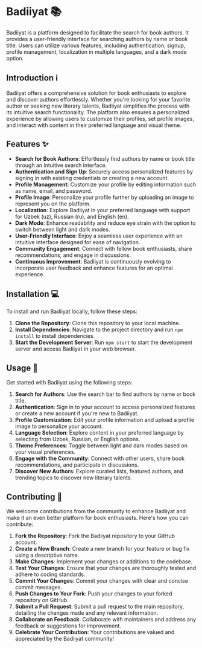 # Badiiyat 📚

Badiiyat is a platform designed to facilitate the search for book authors. It provides a user-friendly interface for searching authors by name or book title. Users can utilize various features, including authentication, signup, profile management, localization in multiple languages, and a dark mode option.

## Introduction ℹ️

Badiiyat offers a comprehensive solution for book enthusiasts to explore and discover authors effortlessly. Whether you're looking for your favorite author or seeking new literary talents, Badiiyat simplifies the process with its intuitive search functionality. The platform also ensures a personalized experience by allowing users to customize their profiles, set profile images, and interact with content in their preferred language and visual theme.

## Features ✨

- **Search for Book Authors**: Effortlessly find authors by name or book title through an intuitive search interface.
- **Authentication and Sign Up**: Securely access personalized features by signing in with existing credentials or creating a new account.
- **Profile Management**: Customize your profile by editing information such as name, email, and password.
- **Profile Image**: Personalize your profile further by uploading an image to represent you on the platform.
- **Localization**: Explore Badiiyat in your preferred language with support for Uzbek (uz), Russian (ru), and English (en).
- **Dark Mode**: Enhance readability and reduce eye strain with the option to switch between light and dark modes.
- **User-Friendly Interface**: Enjoy a seamless user experience with an intuitive interface designed for ease of navigation.
- **Community Engagement**: Connect with fellow book enthusiasts, share recommendations, and engage in discussions.
- **Continuous Improvement**: Badiiyat is continuously evolving to incorporate user feedback and enhance features for an optimal experience.

## Installation 💻

To install and run Badiiyat locally, follow these steps:

1. **Clone the Repository**: Clone this repository to your local machine.
2. **Install Dependencies**: Navigate to the project directory and run `npm install` to install dependencies.
3. **Start the Development Server**: Run `npm start` to start the development server and access Badiiyat in your web browser.

## Usage 🚀

Get started with Badiiyat using the following steps:

1. **Search for Authors**: Use the search bar to find authors by name or book title.
2. **Authentication**: Sign in to your account to access personalized features or create a new account if you're new to Badiiyat.
3. **Profile Customization**: Edit your profile information and upload a profile image to personalize your account.
4. **Language Selection**: Explore content in your preferred language by selecting from Uzbek, Russian, or English options.
5. **Theme Preferences**: Toggle between light and dark modes based on your visual preferences.
6. **Engage with the Community**: Connect with other users, share book recommendations, and participate in discussions.
7. **Discover New Authors**: Explore curated lists, featured authors, and trending topics to discover new literary talents.

## Contributing 🤝

We welcome contributions from the community to enhance Badiiyat and make it an even better platform for book enthusiasts. Here's how you can contribute:

1. **Fork the Repository**: Fork the Badiiyat repository to your GitHub account.
2. **Create a New Branch**: Create a new branch for your feature or bug fix using a descriptive name.
3. **Make Changes**: Implement your changes or additions to the codebase.
4. **Test Your Changes**: Ensure that your changes are thoroughly tested and adhere to coding standards.
5. **Commit Your Changes**: Commit your changes with clear and concise commit messages.
6. **Push Changes to Your Fork**: Push your changes to your forked repository on GitHub.
7. **Submit a Pull Request**: Submit a pull request to the main repository, detailing the changes made and any relevant information.
8. **Collaborate on Feedback**: Collaborate with maintainers and address any feedback or suggestions for improvement.
9. **Celebrate Your Contribution**: Your contributions are valued and appreciated by the Badiiyat community!

